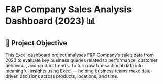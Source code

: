 # F&P Company Sales Analysis Dashboard (2023) 📊

## 🎯 Project Objective
This Excel dashboard project analyses F&P Company’s sales data from 2023 to evaluate key business queries related to performance, customer behaviour, and product trends.
To turn raw transactional data into meaningful insights using Excel — helping business teams make data-driven decisions across products, locations, and time.

